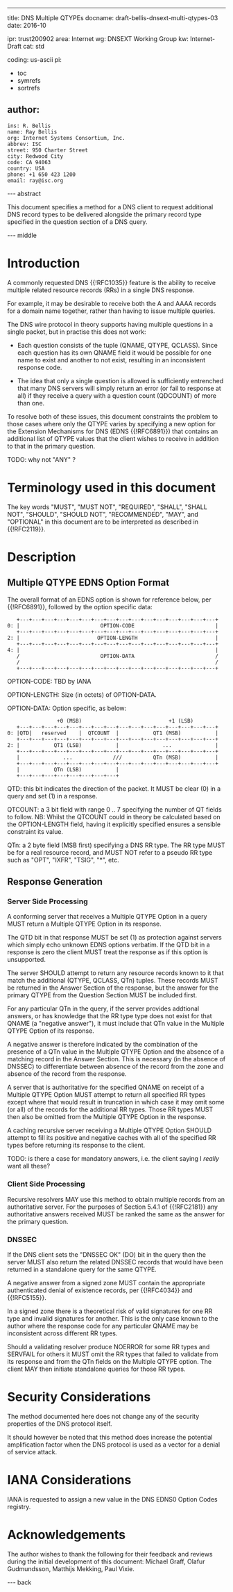 ---
title: DNS Multiple QTYPEs
docname: draft-bellis-dnsext-multi-qtypes-03
date: 2016-10

ipr: trust200902
area: Internet
wg: DNSEXT Working Group
kw: Internet-Draft
cat: std

coding: us-ascii
pi:
  - toc
  - symrefs
  - sortrefs

author:
  -
    ins: R. Bellis
    name: Ray Bellis
    org: Internet Systems Consortium, Inc.
    abbrev: ISC
    street: 950 Charter Street
    city: Redwood City
    code: CA 94063
    country: USA
    phone: +1 650 423 1200
    email: ray@isc.org

--- abstract

This document specifies a method for a DNS client to request additional
DNS record types to be delivered alongside the primary record type
specified in the question section of a DNS query.

--- middle

# Introduction

A commonly requested DNS {{!RFC1035}} feature is the ability to receive
multiple related resource records (RRs) in a single DNS response.

For example, it may be desirable to receive both the A and AAAA
records for a domain name together, rather than having to issue
multiple queries.

The DNS wire protocol in theory supports having multiple questions in
a single packet, but in practise this does not work:

* Each question consists of the tuple (QNAME, QTYPE, QCLASS).  Since
each question has its own QNAME field it would be possible for one
name to exist and another to not exist, resulting in an
inconsistent response code.

* The idea that only a single question is allowed is sufficiently
entrenched that many DNS servers will simply return an error (or
fail to response at all) if they receive a query with a question
count (QDCOUNT) of more than one.

To resolve both of these issues, this document constraints the
problem to those cases where only the QTYPE varies by specifying a
new option for the Extension Mechanisms for DNS (EDNS {{!RFC6891}}) that
contains an additional list of QTYPE values that the client wishes to
receive in addition to that in the primary question.

TODO: why not "ANY" ?

# Terminology used in this document

The key words "MUST", "MUST NOT", "REQUIRED", "SHALL", "SHALL NOT",
"SHOULD", "SHOULD NOT", "RECOMMENDED", "MAY", and "OPTIONAL" in this
document are to be interpreted as described in {{!RFC2119}}.

# Description

## Multiple QTYPE EDNS Option Format

The overall format of an EDNS option is shown for reference below,
per {{!RFC6891}}, followed by the option specific data:

       +---+---+---+---+---+---+---+---+---+---+---+---+---+---+---+---+
    0: |                          OPTION-CODE                          |
       +---+---+---+---+---+---+---+---+---+---+---+---+---+---+---+---+
    2: |                         OPTION-LENGTH                         |
       +---+---+---+---+---+---+---+---+---+---+---+---+---+---+---+---+
    4: |                                                               |
       /                          OPTION-DATA                          /
       /                                                               /
       +---+---+---+---+---+---+---+---+---+---+---+---+---+---+---+---+

OPTION-CODE: TBD by IANA

OPTION-LENGTH: Size (in octets) of OPTION-DATA.

OPTION-DATA: Option specific, as below:

                    +0 (MSB)                            +1 (LSB)
       +---+---+---+---+---+---+---+---+---+---+---+---+---+---+---+---+
    0: |QTD|   reserved    |  QTCOUNT  |           QT1 (MSB)           |
       +---+---+---+---+---+---+---+---+---+---+---+---+---+---+---+---+
    2: |           QT1 (LSB)           |              ...              |
       +---+---+---+---+---+---+---+---+---+---+---+---+---+---+---+---+
       |              ...             ///          QTn (MSB)           |
       +---+---+---+---+---+---+---+---+---+---+---+---+---+---+---+---+
       |           QTn (LSB)           |
       +---+---+---+---+---+---+---+---+

QTD: this bit indicates the direction of the packet.  It MUST be clear
(0) in a query and set (1) in a response.

QTCOUNT: a 3 bit field with range 0 .. 7 specifying the number of QT
fields to follow.  NB: Whilst the QTCOUNT could in theory be calculated
based on the OPTION-LENGTH field, having it explicitly specified ensures
a sensible constraint its value.

QTn: a 2 byte field (MSB first) specifying a DNS RR type.  The RR type
MUST be for a real resource record, and MUST NOT refer to a pseudo RR
type such as "OPT", "IXFR", "TSIG", "*", etc.

## Response Generation

### Server Side Processing

A conforming server that receives a Multiple QTYPE Option in a query
MUST return a Multiple QTYPE Option in its response.

The QTD bit in that response MUST be set (1) as protection against
servers which simply echo unknown EDNS options verbatim.  If the QTD bit
in a response is zero the client MUST treat the response as if this
option is unsupported.

The server SHOULD attempt to return any resource records known to it
that match the additional (QTYPE, QCLASS, QTn) tuples.  These records
MUST be returned in the Answer Section of the response, but the answer
for the primary QTYPE from the Question Section MUST be included first.

For any particular QTn in the query, if the server provides addtional
answers, or has knowledge that the RR type type does not exist for that
QNAME (a "negative answer"), it must include that QTn value in the
Multiple QTYPE Option of its response.

A negative answer is therefore indicated by the combination of the
presence of a QTn value in the Multiple QTYPE Option and the absence of
a matching record in the Answer Section.  This is necessary (in the
absence of DNSSEC) to differentiate between absence of the record from
the zone and absence of the record from the response.

A server that is authoritative for the specified QNAME on receipt of a
Multiple QTYPE Option MUST attempt to return all specified RR types
except where that would result in truncation in which case it may omit
some (or all) of the records for the additional RR types.  Those RR
types MUST then also be omitted from the Multiple QTYPE Option in the
response.

A caching recursive server receiving a Multiple QTYPE Option SHOULD
attempt to fill its positive and negative caches with all of the
specified RR types before returning its response to the client.

TODO: is there a case for mandatory answers, i.e. the client saying I
_really_ want all these?

### Client Side Processing

Recursive resolvers MAY use this method to obtain multiple records from
an authoritative server.  For the purposes of Section 5.4.1 of
{{!RFC2181}} any authoritative answers received MUST be ranked the same
as the answer for the primary question.

### DNSSEC

If the DNS client sets the "DNSSEC OK" (DO) bit in the query then the
server MUST also return the related DNSSEC records that would have been
returned in a standalone query for the same QTYPE.

A negative answer from a signed zone MUST contain the appropriate
authenticated denial of existence records, per {{!RFC4034}} and
{{!RFC5155}}.

In a signed zone there is a theoretical risk of valid signatures for one
RR type and invalid signatures for another.  This is the only case known
to the author where the response code for any particular QNAME may be
inconsistent across different RR types.

Should a validating resolver produce NOERROR for some RR types and
SERVFAIL for others it MUST omit the RR types that failed to validate
from its response and from the QTn fields on the Multiple QTYPE option.
The client MAY then initiate standalone queries for those RR types.

# Security Considerations

The method documented here does not change any of the security
properties of the DNS protocol itself.

It should however be noted that this method does increase the potential
amplification factor when the DNS protocol is used as a vector for a
denial of service attack.

# IANA Considerations

IANA is requested to assign a new value in the DNS EDNS0 Option Codes
registry.

# Acknowledgements

The author wishes to thank the following for their feedback and reviews
during the initial development of this document: Michael Graff, Olafur
Gudmundsson, Matthijs Mekking, Paul Vixie.

--- back
